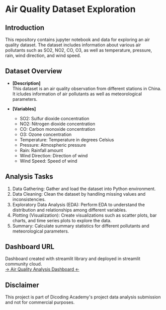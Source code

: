 # **Air Quality Dataset Exploration**

## **Introduction**

This repository contains jupyter notebook and data for exploring an air quality dataset. The dataset includes information about various air pollutants such as SO2, NO2, CO, O3, as well as temperature, pressure, rain, wind direction, and wind speed.

## **Dataset Overview**

- **[Description]**</br>
  This dataset is an air quality observation from different stations in China. It icludes information of air pollutants as well as meteorological parameters.
  
- **[Variables]**
    - SO2: Sulfur dioxide concentration
    - NO2: Nitrogen dioxide concentration
    - CO: Carbon monoxide concentration
    - O3: Ozone concentration
    - Temperature: Temperature in degrees Celsius
    - Pressure: Atmospheric pressure
    - Rain: Rainfall amount
    - Wind Direction: Direction of wind
    - Wind Speed: Speed of wind

## **Analysis Tasks**

1. Data Gathering: Gather and load the dataset into Python environment.
2. Data Cleaning: Clean the dataset by handling missing values and inconsistencies.
3. Exploratory Data Analysis (EDA): Perform EDA to understand the distribution and relationships among different variables.
4. Plotting (Visualization): Create visualizations such as scatter plots, bar charts, and time series plots to explore the data.
5. Summary: Calculate summary statistics for different pollutants and meteorological parameters.

## Dashboard URL

Dashboard created with streamlit library and deployed in streamlit community cloud. </br>
[-> Air Quality Analysis Dashboard <-](URL)

## Disclaimer
This project is part of Dicoding Academy's project data analysis submission and not for commercial purposes.
